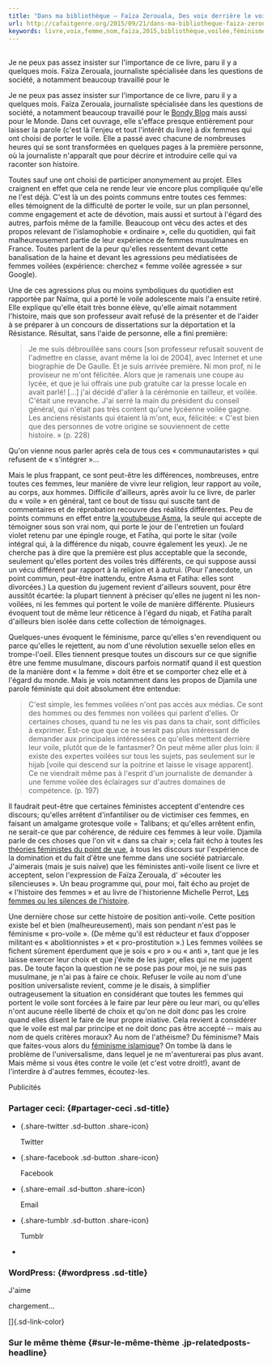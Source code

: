 ```yaml
---
title: "Dans ma bibliothèque — Faïza Zerouala, Des voix derrière le voile (2015)"
url: http://cafaitgenre.org/2015/09/21/dans-ma-bibliotheque-faiza-zerouala-des-voix-derriere-le-voile-2015/
keywords: livre,voix,femme,nom,faïza,2015,bibliothèque,voilée,féminisme,discours,voilées,cest,zerouala,femmes,voile
---
```

\
Je ne peux pas assez insister sur l'importance de ce livre, paru il y a quelques mois. Faïza Zerouala, journaliste spécialisée dans les questions de société, a notamment beaucoup travaillé pour le

Je ne peux pas assez insister sur l'importance de ce livre, paru il y a quelques mois. Faïza Zerouala, journaliste spécialisée dans les questions de société, a notamment beaucoup travaillé pour le [Bondy Blog](http://bondyblog.liberation.fr/author/faiza_zerouala/) mais aussi pour le Monde. Dans cet ouvrage, elle s'efface presque entièrement pour laisser la parole (c'est là l'enjeu et tout l'intérêt du livre) à dix femmes qui ont choisi de porter le voile. Elle a passé avec chacune de nombreuses heures qui se sont transformées en quelques pages à la première personne, où la journaliste n'apparaît que pour décrire et introduire celle qui va raconter son histoire.

Toutes sauf une ont choisi de participer anonymement au projet. Elles craignent en effet que cela ne rende leur vie encore plus compliquée qu'elle ne l'est déjà. C'est là un des points communs entre toutes ces femmes: elles témoignent de la difficulté de porter le voile, sur un plan personnel, comme engagement et acte de dévotion, mais aussi et surtout à l'égard des autres, parfois même de la famille. Beaucoup ont vécu des actes et des propos relevant de l'islamophobie « ordinaire », celle du quotidien, qui fait malheureusement partie de leur expérience de femmes musulmanes en France. Toutes parlent de la peur qu'elles ressentent devant cette banalisation de la haine et devant les agressions peu médiatisées de femmes voilées (expérience: cherchez « femme voilée agressée » sur Google).

Une de ces agressions plus ou moins symboliques du quotidien est rapportée par Naïma, qui a porté le voile adolescente mais l'a ensuite retiré. Elle explique qu'elle était très bonne élève, qu'elle aimait notamment l'histoire, mais que son professeur avait refusé de la présenter et de l'aider à se préparer à un concours de dissertations sur la déportation et la Résistance. Résultat, sans l'aide de personne, elle a fini première:

> Je me suis débrouillée sans cours \[son professeur refusait souvent de l'admettre en classe, avant même la loi de 2004\], avec Internet et une biographie de De Gaulle. Et je suis arrivée première. Ni mon prof, ni le proviseur ne m'ont félicitée. Alors que je ramenais une coupe au lycée, et que je lui offrais une pub gratuite car la presse locale en avait parlé! \[...\] j'ai décidé d'aller à la cérémonie en tailleur, et voilée. C'était une revanche. J'ai serré la main du président du conseil général, qui n'était pas très content qu'une lycéenne voilée gagne. Les anciens résistants qui étaient là m'ont, eux, félicitée: « C'est bien que des personnes de votre origine se souviennent de cette histoire. » (p. 228)

Qu'on vienne nous parler après cela de tous ces « communautaristes » qui refusent de « s'intégrer »...

Mais le plus frappant, ce sont peut-être les différences, nombreuses, entre toutes ces femmes, leur manière de vivre leur religion, leur rapport au voile, au corps, aux hommes. Difficile d'ailleurs, après avoir lu ce livre, de parler du « voile » en général, tant ce bout de tissu qui suscite tant de commentaires et de réprobation recouvre des réalités différentes. Peu de points communs en effet entre [la youtubeuse Asma](https://www.youtube.com/user/AsmaMakeUp), la seule qui accepte de témoigner sous son vrai nom, qui porte le jour de l'entretien un foulard violet retenu par une épingle rouge, et Fatiha, qui porte le sitar (voile intégral qui, à la différence du niqab, couvre également les yeux). Je ne cherche pas à dire que la première est plus acceptable que la seconde, seulement qu'elles portent des voiles très différents, ce qui suppose aussi un vécu différent par rapport à la religion et à autrui. (Pour l'anecdote, un point commun, peut-être inattendu, entre Asma et Fatiha: elles sont divorcées.) La question du jugement revient d'ailleurs souvent, pour être aussitôt écartée: la plupart tiennent à préciser qu'elles ne jugent ni les non-voilées, ni les femmes qui portent le voile de manière différente. Plusieurs évoquent tout de même leur réticence à l'égard du niqab, et Fatiha paraît d'ailleurs bien isolée dans cette collection de témoignages.

Quelques-unes évoquent le féminisme, parce qu'elles s'en revendiquent ou parce qu'elles le rejettent, au nom d'une révolution sexuelle selon elles en trompe-l'oeil. Elles tiennent presque toutes un discours sur ce que signifie être une femme musulmane, discours parfois normatif quand il est question de la manière dont « la femme » doit être et se comporter chez elle et à l'égard du monde. Mais je vois notamment dans les propos de Djamila une parole féministe qui doit absolument être entendue:

> C'est simple, les femmes voilées n'ont pas accès aux médias. Ce sont des hommes ou des femmes non voilées qui parlent d'elles. Or certaines choses, quand tu ne les vis pas dans ta chair, sont difficiles à exprimer. Est-ce que que ce ne serait pas plus intéressant de demander aux principales intéressées ce qu'elles mettent derrière leur voile, plutôt que de le fantasmer? On peut même aller plus loin: il existe des expertes voilées sur tous les sujets, pas seulement sur le hijab \[voile qui descend sur la poitrine et laisse le visage apparent\]. Ce ne viendrait même pas à l'esprit d'un journaliste de demander à une femme voilée des éclairages sur d'autres domaines de compétence. (p. 197)

Il faudrait peut-être que certaines féministes acceptent d'entendre ces discours; qu'elles arrêtent d'infantiliser ou de victimiser ces femmes, en faisant un amalgame grotesque voile = Talibans; et qu'elles arrêtent enfin, ne serait-ce que par cohérence, de réduire ces femmes à leur voile. Djamila parle de ces choses que l'on vit « dans sa chair »; cela fait écho à toutes les [théories féministes du point de vue](https://cafaitgenre.org/2014/04/15/une-question-de-point-de-vue/), à tous les discours sur l'expérience de la domination et du fait d'être une femme dans une société patriarcale. J'aimerais (mais je suis naïve) que les féministes anti-voile lisent ce livre et acceptent, selon l'expression de Faïza Zerouala, d\' »écouter les silencieuses ». Un beau programme qui, pour moi, fait écho au projet de « l'histoire des femmes » et au livre de l'historienne Michelle Perrot, [Les femmes ou les silences de l'histoire](http://www.franceculture.fr/oeuvre-les-femmes-ou-les-silences-de-l-histoire-de-michelle-perrot.html).

Une dernière chose sur cette histoire de position anti-voile. Cette position existe bel et bien (malheureusement), mais son pendant n'est pas le féminisme « pro-voile ». (De même qu'il est réducteur et faux d'opposer militant·es « abolitionnistes » et « pro-prostitution ».) Les femmes voilées se fichent sûrement éperdument que je sois « pro » ou « anti », tant que je les laisse exercer leur choix et que j'évite de les juger, elles qui ne me jugent pas. De toute façon la question ne se pose pas pour moi, je ne suis pas musulmane, je n'ai pas à faire ce choix. Refuser le voile au nom d'une position universaliste revient, comme je le disais, à simplifier outrageusement la situation en considérant que toutes les femmes qui portent le voile sont forcées à le faire par leur père ou leur mari, ou qu'elles n'ont aucune réelle liberté de choix et qu'on ne doit donc pas les croire quand elles disent le faire de leur propre iniative. Cela revient à considérer que le voile est mal par principe et ne doit donc pas être accepté -- mais au nom de quels critères moraux? Au nom de l'athéisme? Du féminisme? Mais que faites-vous alors du [féminisme islamique](http://www.franceculture.fr/oeuvre-feminismes-islamique-de-zahra-ali)? On tombe là dans le problème de l'universalisme, dans lequel je ne m'aventurerai pas plus avant. Mais même si vous êtes contre le voile (et c'est votre droit!), avant de l'interdire à d'autres femmes, écoutez-les.

Publicités

### Partager ceci: {#partager-ceci .sd-title}

-   [](https://cafaitgenre.org/2015/09/21/dans-ma-bibliotheque-faiza-zerouala-des-voix-derriere-le-voile-2015/?share=twitter "Partager sur Twitter"){.share-twitter .sd-button .share-icon}

    Twitter

-   [](https://cafaitgenre.org/2015/09/21/dans-ma-bibliotheque-faiza-zerouala-des-voix-derriere-le-voile-2015/?share=facebook "Cliquer pour partager sur Facebook"){.share-facebook .sd-button .share-icon}

    Facebook

-   [](https://cafaitgenre.org/2015/09/21/dans-ma-bibliotheque-faiza-zerouala-des-voix-derriere-le-voile-2015/?share=email "Cliquez pour envoyer par email à un ami"){.share-email .sd-button .share-icon}

    Email

-   [](https://cafaitgenre.org/2015/09/21/dans-ma-bibliotheque-faiza-zerouala-des-voix-derriere-le-voile-2015/?share=tumblr "Cliquer pour partager sur Tumblr"){.share-tumblr .sd-button .share-icon}

    Tumblr

-   

### WordPress: {#wordpress .sd-title}

J\'aime

chargement...

[]{.sd-link-color}

### Sur le même thème {#sur-le-même-thème .jp-relatedposts-headline}
